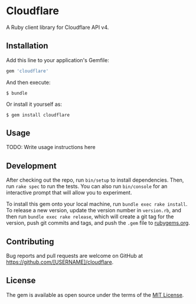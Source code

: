 # Cloudflare

A Ruby client library for Cloudflare API v4.

## Installation

Add this line to your application's Gemfile:

```ruby
gem 'cloudflare'
```

And then execute:

    $ bundle

Or install it yourself as:

    $ gem install cloudflare

## Usage

TODO: Write usage instructions here

## Development

After checking out the repo, run `bin/setup` to install dependencies. Then, run `rake spec` to run the tests. You can also run `bin/console` for an interactive prompt that will allow you to experiment.

To install this gem onto your local machine, run `bundle exec rake install`. To release a new version, update the version number in `version.rb`, and then run `bundle exec rake release`, which will create a git tag for the version, push git commits and tags, and push the `.gem` file to [rubygems.org](https://rubygems.org).

## Contributing

Bug reports and pull requests are welcome on GitHub at https://github.com/[USERNAME]/cloudflare.

## License

The gem is available as open source under the terms of the [MIT License](https://opensource.org/licenses/MIT).
